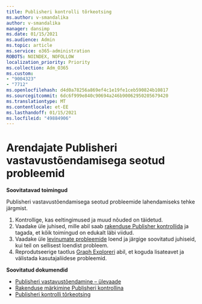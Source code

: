 ```yaml
---
title: Publisheri kontrolli tõrkeotsing
ms.author: v-smandalika
author: v-smandalika
manager: dansimp
ms.date: 01/15/2021
ms.audience: Admin
ms.topic: article
ms.service: o365-administration
ROBOTS: NOINDEX, NOFOLLOW
localization_priority: Priority
ms.collection: Adm_O365
ms.custom:
- "9004323"
- "7712"
ms.openlocfilehash: d4d0a78256a869ef4c1e19fe1ceb590824b10817
ms.sourcegitcommit: 6dc6f999e840c90694a246b90062950205679420
ms.translationtype: MT
ms.contentlocale: et-EE
ms.lasthandoff: 01/15/2021
ms.locfileid: "49884906"
---
```

# <a name="issues-related-to-publisher-verification-for-developers"></a>Arendajate Publisheri vastavustõendamisega seotud probleemid

**Soovitatavad toimingud** 

Publisheri vastavustõendamisega seotud probleemide lahendamiseks tehke järgmist.

1. Kontrollige, kas eeltingimused ja muud nõuded on täidetud.
2. Vaadake üle juhised, mille abil saab [rakenduse Publisher kontrollida](https://docs.microsoft.com/azure/active-directory/develop/mark-app-as-publisher-verified) ja tagada, et kõik toimingud on edukalt läbi viidud.
3. Vaadake üle [levinumate probleemide](https://docs.microsoft.com/azure/active-directory/develop/troubleshoot-publisher-verification#common-issues) loend ja järgige soovitatud juhiseid, kui teil on sellisest loendist probleem.
4. Reprodutseerige taotlus [Graph Exploreri](https://docs.microsoft.com/azure/active-directory/develop/troubleshoot-publisher-verification#making-microsoft-graph-api-calls) abil, et koguda lisateavet ja välistada kasutajaliidese probleemid.

**Soovitatud dokumendid**

- [Publisheri vastavustõendamine – ülevaade](https://docs.microsoft.com/azure/active-directory/develop/publisher-verification-overview) 
- [Rakenduse märkimine Publisheri kontrollina](https://docs.microsoft.com/azure/active-directory/develop/mark-app-as-publisher-verified) 
- [Publisheri kontrolli tõrkeotsing](https://docs.microsoft.com/azure/active-directory/develop/troubleshoot-publisher-verification)

